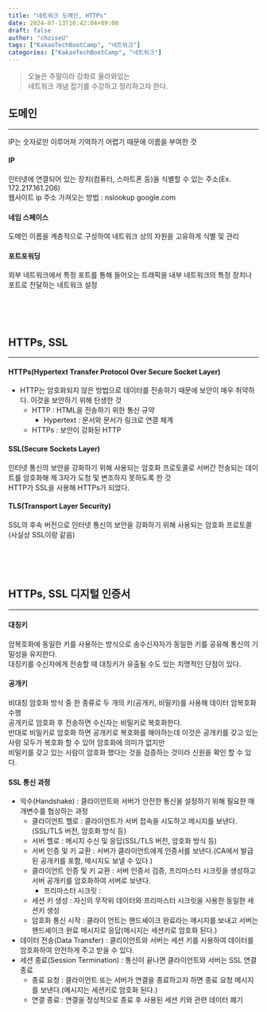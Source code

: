 ```yaml
---
title: "네트워크 도메인, HTTPs"
date: 2024-07-13T16:42:04+09:00
draft: false
author: "choiseU"
tags: ["KakaoTechBootCamp", "네트워크"]
categories: ["KakaoTechBootCamp", "네트워크"]
---
```

> 오늘은 주말이라 강좌로 올라와있는  
> 네트워크 개념 잡기를 수강하고 정리하고자 한다.

## 도메인
***
IP는 숫자로만 이루어져 기억하기 어렵기 때문에 이름을 부여한 것

#### IP
인터넷에 연결되어 있는 장치(컴퓨터, 스마트폰 등)을 식별할 수 있는 주소(Ex. 172.217.161.206)  
웹사이트 ip 주소 가져오는 방법 : nslookup google.com

#### 네임 스페이스
도메인 이름을 계층적으로 구성하여 네트워크 상의 자원을 고유하게 식별 및 관리

#### 포트포워딩
외부 네트워크에서 특정 포트를 통해 들어오는 트래픽을 내부 네트워크의 특정 장치나 포트로 전달하는 네트워크 설정

<div style="height: 50px;"></div>

## HTTPs, SSL
***
#### HTTPs(Hypertext Transfer Protocol Over Secure Socket Layer)
- HTTP는 암호화되지 않은 방법으로 데이터를 전송하기 때문에 보안이 매우 취약하다. 이것을 보안하기 위해 탄생한 것
  - HTTP : HTML을 전송하기 위한 통신 규약
    - Hypertext : 문서와 문서가 링크로 연결 체계
  - HTTPs : 보안이 강화된 HTTP

#### SSL(Secure Sockets Layer)
인터넷 통신의 보안을 강화하기 위해 사용되는 암호화 프로토콜로 서버간 전송되는 데이트를 암호화해 제 3자가 도청 및 변조하지 못하도록 한 것  
HTTP가 SSL을 사용해 HTTPs가 되었다.

#### TLS(Transport Layer Security)
SSL의 후속 버전으로 인터넷 통신의 보안을 강화하기 위해 사용되는 암호화 프로토콜(사실상 SSL이랑 같음)

<div style="height: 50px;"></div>

## HTTPs, SSL 디지털 인증서
***
#### 대칭키
암복호화에 동일한 키를 사용하는 방식으로 송수신자자가 동일한 키를 공유해 통신의 기밀성을 유지한다.  
대칭키를 수신자에게 전송할 때 대칭키가 유출될 수도 있는 치명적인 단점이 있다.

#### 공개키
비대칭 암호화 방식 중 한 종류로 두 개의 키(공개키, 비밀키)를 사용해 데이터 암복호화 수행  
공개키로 암호화 후 전송하면 수신자는 비밀키로 복호화한다.  
반대로 비밀키로 암호화 하면 공개키로 복호화를 해야하는데 이것은 공개키를 갖고 있는 사람 모두가 복호화 할 수 있어 암호화에 의미가 없지만  
비밀키를 갖고 있는 사람이 암호화 했다는 것을 검증하는 것이라 신원을 확인 할 수 있다.

#### SSL 통신 과정
- 악수(Handshake) : 클라이언트와 서버가 안전한 통신을 설정하기 위해 필요한 매개변수를 협상하는 과정
  - 클라이언트 헬로 : 클라이언트가 서버 접속을 시도하고 메시지를 보낸다.(SSL/TLS 버전, 암호화 방식 등)
  - 서버 헬로 : 메시지 수신 및 응답(SSL/TLS 버전, 암호화 방식 등)
  - 서버 인증 및 키 교환 : 서버가 클라이언트에게 인증서를 보낸다.(CA에서 발급된 공개키를 포함, 메시지도 보낼 수 있다.)
  - 클라이언트 인증 및 키 교환 : 서버 인증서 검증, 프리마스터 시크릿을 생성하고 서버 공개키를 암호화하여 서버로 보낸다.
    - 프리마스터 시크릿 : 
  - 세션 키 생성 : 자신의 무작위 데이터와 프리마스터 시크릿을 사용한 동일한 세션키 생성
  - 암호화 통신 시작 : 클라이 언트는 핸드셰이크 완료라는 메시지를 보내고 서버는 핸드셰이크 완료 메시지로 응답(메시지는 세션키로 암호화 된다.)
- 데이터 전송(Data Transfer) : 클리이언트와 서버는 세션 키를 사용하여 데이터를 암호화하여 안전하게 주고 받을 수 있다.
- 세션 종료(Session Termination) : 통신이 끝나면 클라이언트와 서버는 SSL 연결 종료
  - 종료 요청 : 클라이언트 또는 서버가 연결을 종료하고자 하면 종료 요청 메시지를 보낸다.(메시지는 세션키로 암호화 된다.)
  - 연결 종료 : 연결을 정상적으로 종료 후 사용된 세션 키와 관련 데이터 폐기


